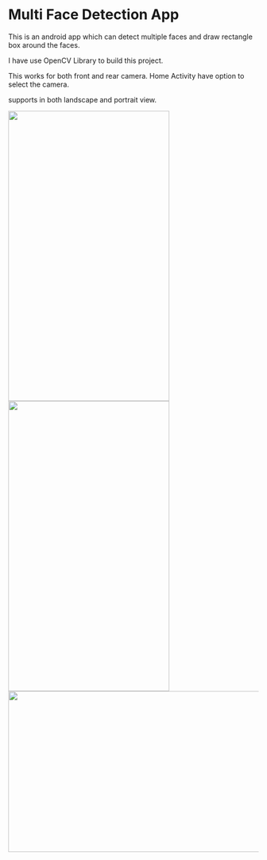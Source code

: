 # Multi Face Detection App

This is an android app which can detect multiple faces and draw rectangle box around the faces.

I have use OpenCV Library to build this project.

This works for both front and rear camera. Home Activity have option to select the camera.

supports in both landscape and portrait view.

<div>
  <img src="https://user-images.githubusercontent.com/30932454/74761727-8bb07b80-52a2-11ea-8de6-f36aa9f3f1b9.png" width="324" height="584">
  <img src="https://user-images.githubusercontent.com/30932454/74761941-ec3fb880-52a2-11ea-9a33-fabb742a3663.png" width="324" height="584" styple ="margin-left: 20px;">
  <br>
<img src="https://user-images.githubusercontent.com/30932454/74762062-1d1fed80-52a3-11ea-9323-1f6f7ad3c25a.png" width="584" height="324">

</div>
